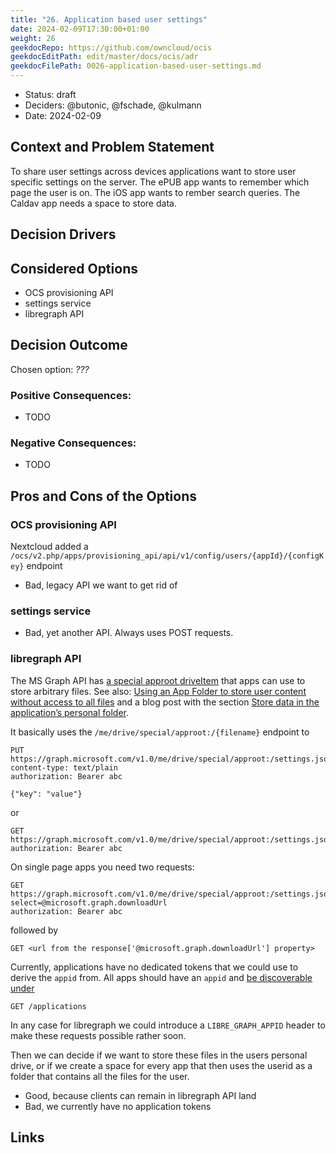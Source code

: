 ```yaml
---
title: "26. Application based user settings"
date: 2024-02-09T17:30:00+01:00
weight: 26
geekdocRepo: https://github.com/owncloud/ocis
geekdocEditPath: edit/master/docs/ocis/adr
geekdocFilePath: 0026-application-based-user-settings.md
---
```


* Status: draft
* Deciders: @butonic, @fschade, @kulmann
* Date: 2024-02-09

## Context and Problem Statement

To share user settings across devices applications want to store user specific settings on the server. The ePUB app wants to remember which page the user is on. The iOS app wants to rember search queries. The Caldav app needs a space to store data.

## Decision Drivers <!-- optional -->

## Considered Options

* OCS provisioning API
* settings service
* libregraph API

## Decision Outcome

Chosen option: *???*

### Positive Consequences:

* TODO

### Negative Consequences:

* TODO

## Pros and Cons of the Options <!-- optional -->

### OCS provisioning API

Nextcloud added a `/ocs/v2.php/apps/provisioning_api/api/v1/config/users/{appId}/{configKey}` endpoint

* Bad, legacy API we want to get rid of

### settings service

- Bad, yet another API. Always uses POST requests.

### libregraph API

The MS Graph API has [a special approot driveItem](https://learn.microsoft.com/en-us/graph/api/drive-get-specialfolder?view=graph-rest-1.0&tabs=http) that apps can use to store arbitrary files. See also: 
[Using an App Folder to store user content without access to all files](https://learn.microsoft.com/en-us/onedrive/developer/rest-api/concepts/special-folders-appfolder?view=odsp-graph-online) and a blog post with the section [Store data in the application’s personal folder](https://blog.mastykarz.nl/easiest-store-user-settings-microsoft-365-app/#store-data-in-the-applications-personal-folder).

It basically uses the `/me/drive/special/approot:/{filename}` endpoint to
```http
PUT https://graph.microsoft.com/v1.0/me/drive/special/approot:/settings.json:/content
content-type: text/plain
authorization: Bearer abc

{"key": "value"}
```
or
```http
GET https://graph.microsoft.com/v1.0/me/drive/special/approot:/settings.json:/content
authorization: Bearer abc
```

On single page apps you need two requests:
```http
GET https://graph.microsoft.com/v1.0/me/drive/special/approot:/settings.json?select=@microsoft.graph.downloadUrl
authorization: Bearer abc
```
followed by
```http
GET <url from the response['@microsoft.graph.downloadUrl'] property>
```

Currently, applications have no dedicated tokens that we could use to derive the `appid` from. All apps should have an `appid` and [be discoverable under](https://learn.microsoft.com/en-us/graph/api/application-list?view=graph-rest-1.0&tabs=http)
```http
GET /applications
```

In any case for libregraph we could introduce a `LIBRE_GRAPH_APPID` header to make these requests possible rather soon.

Then we can decide if we want to store these files in the users personal drive, or if we create a space for every app that then uses the userid as a folder that contains all the files for the user.

- Good, because clients can remain in libregraph API land
- Bad, we currently have no application tokens



## Links <!-- optional -->
